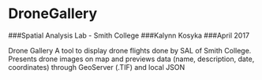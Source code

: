 # DroneGallery

###Spatial Analysis Lab - Smith College
###Kalynn Kosyka 
###April 2017

Drone Gallery
A tool to display drone flights done by SAL of Smith College.
Presents drone images on map and previews data (name, description, date, coordinates) through GeoServer (.TIF) and local JSON